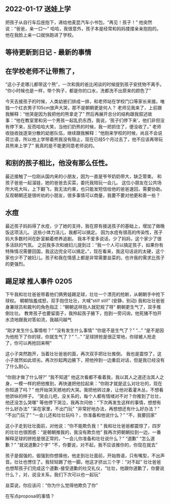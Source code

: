 ## 2022-01-17 送娃上学
把孩子从自行车后座抱下，递给他麦昆汽车小书包，“再见！孩子！”
他突然说：“爸爸，亲一口～”
哈哈，我很意外，孩子本是经常和妈妈搂搂亲亲抱抱的。他在我脸上亲一口就快跑进了学校。 

## 等待更新到日记 - 最新的事情

## 在学校老师不让带熊了，

“这小子走哪儿都带这个熊”，一次和我的爸比闲谈的时候提到孩子安抚物不离手。
“你小时候也是一样，带个狗子，都是你的口水，洗都洗不出原来的颜色了”

今天去接孩子的时候，人类幼崽们排成一排，和老师站在学校门口等家长来接。唯独一个红衣男子105cm放声大哭，那不是朝朝更是何人？
老师见我来了，上前跟我解释：“他哭是因为我把他的熊拿走了”
然后再展开总分的结构跟我叙述故事：“他在教室里和另一个男孩一起乱扔东西，我说，‘孩子们停下来’，他们非但没有停下来，反而哈哈大笑，当他们扔熊的时候，我一把抓住了，便没收了。”
老师收拢收拢逐渐分散的幼崽队伍，继续跟我解释：“他刚来学校的时候，尚且不会说荷兰语，所以他上学带着熊我没有阻止，现在已经5个月过去了，他不应该再带玩具熊来上学了”
我真的是不能更同意老师说的。



## 和别的孩子相比，他没有那么任性。
最近接触了一位刚从国内来的小朋友，因为一直是爷爷奶奶带大，缺乏管束。
和孩子爸爸一起溜娃，她的爸爸去买菜，委托我陪玩一会儿。
这位小朋友在公共场所大吼大叫，上下翻飞，我无法约束，也只能发短信给他的爸爸速回，需要协助。
反观朝朝还是很听劝的小朋友，很多事情可以商量，我要不要对他更和善一些？


## 水痘
最近孩子妈妈得了水痘，少了她的支持，我在原有接送孩子的基础上，增加了做晚饭这项活儿。
这些小体力活儿，我都可以搞定。
因为水痘有很高的传染性，孩子妈大多数时间在卧室躺着修养追剧。
我本不爱多说话，少了妈妈，这个家少了很多活跃的气氛。
之前我多次和媳妇儿提到过：“我一个人可以搞定孩子，如果你有特殊情况需要回国，我这边完全可以搞定。”，现在看来，我这句话说的太硬，这个家也少不了媳妇儿。孩子和我在情感上都是非常需要韭菜的。也许我的需求比孩子的更强烈。

## 踢足球 推人事件 0205
下午我和壮壮爸爸带着他们俩男娃踢足球，壮壮一个漂亮的抢断，从朝朝手中抢下球权。
朝朝恼羞成怒，双手抱住壮壮，大喊“stil! stil!” (安静，别动)
我和壮壮爸爸身兼球员和裁判的角色指正：“朝朝这样抱人就犯规了呀”
朝朝更生气了，双手推倒壮壮。
教育孩子也要留面子，我拎起孩子腋下，抱到一旁问询，他死猪不怕开水烫地跟我对答如流，我越问越气

“刚才发生什么事情啦？”
“没有发生什么事情”
“你是不是生气了？”
“...”
“是不是因为他抢下了你的球，你就生气了？”
“...”
“足球拼抢是很正常地，你球被人抢走了，你可以再抢回来啊”

这小子突然跑开，当着壮壮爸爸的面，再次双手把壮壮推倒。
我也是震惊了，这小子居然如此顽劣。再次抄起两边腋下，把他拎到一边重启对话，但是我已经没有了什么耐心。

“你刚才做了什么呀?”
“我不知道”
他这次看都不看着我，我以其人之道还治其人之身，一模一样的把他推到，再快速把他拉起来：“你刚才就是这么对壮壮的，现在你知道了吗？”
他开始哭天撼地的大哭。我把他转过身，让他对着灌木丛，不想看他骄纵的样子。
“哭会儿吧，没关系的，每个人都有情绪对不对？你推到了壮壮，他还没怎么哭哪”
等他停下哭泣，我再次问他："下次再发生这样的事情，想想有什么好办法"
“呆在家里，不出门玩”
"非常好地办法，再想想还有什么好办法？"
“不出门玩了”
“一会儿还和壮壮玩吗？，你准备和他说什么？”
“不，我要回家”

这小子走到壮壮面前，对他说：“你不能欺负我！”
我和壮壮爸爸都震惊了，四岁的壮壮也很困惑：“是朝朝推我的，我没有欺负他”
我再次把朝朝拉到一边，一番解释足球的拼抢是很正常的，“一会儿你准备和壮壮说什么？”
“道歉”
“怎么道歉？”
“就说道歉2个字”
“不，你要说，对不起，我不应该推你的，你现在就去”

孩子是倔强的，倔强到你想揍他，他走到壮壮面前，开始唇语，只有嘴型，不出声音。壮壮也愣住了。我轻轻踢了他一脚。他这才挤出三个字：“对不起”
壮壮爸爸也想帮孩子们完成这个道歉-接受道歉的社交礼仪，“壮壮，他跟你道歉了，你要说什么？，对，说没关系，我们下次可以也一起玩”


韭菜说，你应该问：“你为什么觉得他欺负了你”




在写点proposal的事情？
